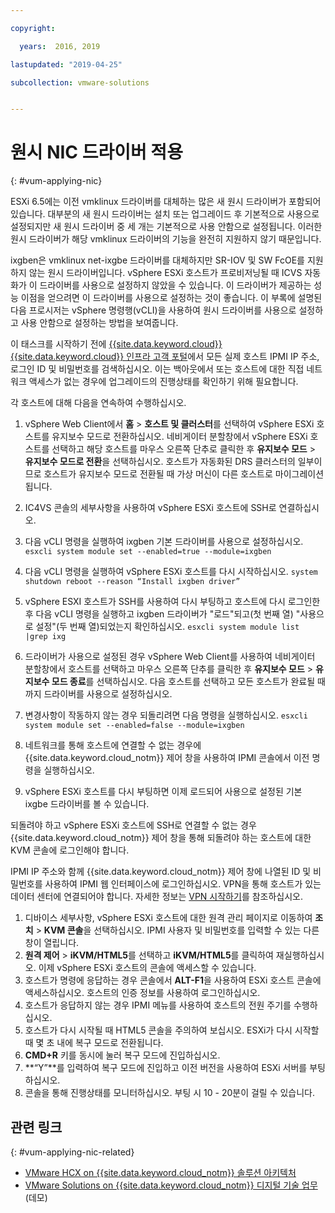 ```yaml
---

copyright:

  years:  2016, 2019

lastupdated: "2019-04-25"

subcollection: vmware-solutions


---
```


# 원시 NIC 드라이버 적용
{: #vum-applying-nic}

ESXi 6.5에는 이전 vmklinux 드라이버를 대체하는 많은 새 원시 드라이버가 포함되어 있습니다. 대부분의 새 원시 드라이버는 설치 또는 업그레이드 후 기본적으로 사용으로 설정되지만 새 원시 드라이버 중 세 개는 기본적으로 사용 안함으로 설정됩니다. 이러한 원시 드라이버가 해당 vmklinux 드라이버의 기능을 완전히 지원하지 않기 때문입니다.

ixgben은 vmklinux net-ixgbe 드라이버를 대체하지만 SR-IOV 및 SW FcOE를 지원하지 않는 원시 드라이버입니다. vSphere ESXi 호스트가 프로비저닝될 때 ICVS 자동화가 이 드라이버를 사용으로 설정하지 않았을 수 있습니다. 이 드라이버가 제공하는 성능 이점을 얻으려면 이 드라이버를 사용으로 설정하는 것이 좋습니다. 이 부록에 설명된 다음 프로시저는 vSphere 명령행(vCLI)을 사용하여 원시 드라이버를 사용으로 설정하고 사용 안함으로 설정하는 방법을 보여줍니다.

이 태스크를 시작하기 전에 [{{site.data.keyword.cloud}}{{site.data.keyword.cloud}} 인프라 고객 포털](https://control.softlayer.com/devices)에서 모든 실제 호스트 IPMI IP 주소, 로그인 ID 및 비밀번호를 검색하십시오. 이는 백아웃에서 또는 호스트에 대한 직접 네트워크 액세스가 없는 경우에 업그레이드의 진행상태를 확인하기 위해 필요합니다.

각 호스트에 대해 다음을 연속하여 수행하십시오.
1. vSphere Web Client에서 **홈** > **호스트 및 클러스터**를 선택하여 vSphere ESXi 호스트를 유지보수 모드로 전환하십시오. 네비게이터 분할창에서 vSphere ESXi 호스트를 선택하고 해당 호스트를 마우스 오른쪽 단추로 클릭한 후 **유지보수 모드** > **유지보수 모드로 전환**을 선택하십시오. 호스트가 자동화된 DRS 클러스터의 일부이므로 호스트가 유지보수 모드로 전환될 때 가상 머신이 다른 호스트로 마이그레이션됩니다.
2. IC4VS 콘솔의 세부사항을 사용하여 vSphere ESXi 호스트에 SSH로 연결하십시오.
3. 다음 vCLI 명령을 실행하여 ixgben 기본 드라이버를 사용으로 설정하십시오.
  `esxcli system module set --enabled=true --module=ixgben`
4. 다음 vCLI 명령을 실행하여 vSphere ESXi 호스트를 다시 시작하십시오.
  `system shutdown reboot --reason “Install ixgben driver”`
5. vSphere ESXI 호스트가 SSH를 사용하여 다시 부팅하고 호스트에 다시 로그인한 후 다음 vCLI 명령을 실행하고 ixgben 드라이버가 "로드"되고(첫 번째 열) "사용으로 설정"(두 번째 열)되었는지 확인하십시오.
  `esxcli system module list |grep ixg`
6. 드라이버가 사용으로 설정된 경우 vSphere Web Client를 사용하여 네비게이터 분할창에서 호스트를 선택하고 마우스 오른쪽 단추를 클릭한 후 **유지보수 모드** > **유지보수 모드 종료**를 선택하십시오. 다음 호스트를 선택하고 모든 호스트가 완료될 때까지 드라이버를 사용으로 설정하십시오.
7. 변경사항이 작동하지 않는 경우 되돌리려면 다음 명령을 실행하십시오. `esxcli system module set --enabled=false --module=ixgben`

8. 네트워크를 통해 호스트에 연결할 수 없는 경우에 {{site.data.keyword.cloud_notm}} 제어 창을 사용하여 IPMI 콘솔에서 이전 명령을 실행하십시오.
9. vSphere ESXi 호스트를 다시 부팅하면 이제 로드되어 사용으로 설정된 기본 ixgbe 드라이버를 볼 수 있습니다.

되돌려야 하고 vSphere ESXi 호스트에 SSH로 연결할 수 없는 경우 {{site.data.keyword.cloud_notm}} 제어 창을 통해 되돌려야 하는 호스트에 대한 KVM 콘솔에 로그인해야 합니다.

IPMI IP 주소와 함께 {{site.data.keyword.cloud_notm}} 제어 창에 나열된 ID 및 비밀번호를 사용하여 IPMI 웹 인터페이스에 로그인하십시오. VPN을 통해 호스트가 있는 데이터 센터에 연결되어야 합니다. 자세한 정보는 [VPN 시작하기](/docs/infrastructure/iaas-vpn?topic=VPN-gettingstarted-with-virtual-private-networking#gettingstarted-with-virtual-private-networking)를 참조하십시오.

1. 디바이스 세부사항, vSphere ESXi 호스트에 대한 원격 관리 페이지로 이동하여 **조치** > **KVM 콘솔**을 선택하십시오. IPMI 사용자 및 비밀번호를 입력할 수 있는 다른 창이 열립니다.
2. **원격 제어** > **iKVM/HTML5**를 선택하고 **iKVM/HTML5**를 클릭하여 재실행하십시오. 이제 vSphere ESXi 호스트의 콘솔에 액세스할 수 있습니다.
3. 호스트가 명령에 응답하는 경우 콘솔에서 **ALT-F1**을 사용하여 ESXi 호스트 콘솔에 액세스하십시오. 호스트의 인증 정보를 사용하여 로그인하십시오.
4. 호스트가 응답하지 않는 경우 IPMI 메뉴를 사용하여 호스트의 전원 주기를 수행하십시오.
5. 호스트가 다시 시작될 때 HTML5 콘솔을 주의하여 보십시오. ESXi가 다시 시작할 때 몇 초 내에 복구 모드로 전환됩니다.
6. **CMD+R** 키를 동시에 눌러 복구 모드에 진입하십시오.
7. **“Y”**를 입력하여 복구 모드에 진입하고 이전 버전을 사용하여 ESXi 서버를 부팅하십시오.
8. 콘솔을 통해 진행상태를 모니터하십시오. 부팅 시 10 - 20분이 걸릴 수 있습니다.

## 관련 링크
{: #vum-applying-nic-related}

* [VMware HCX on {{site.data.keyword.cloud_notm}} 솔루션 아키텍처](/docs/services/vmwaresolutions/services?topic=vmware-solutions-hcx-archi-intro#hcx-archi-intro)
* [VMware Solutions on {{site.data.keyword.cloud_notm}} 디지털 기술 업무](https://ibm-dte.mybluemix.net/vmware)(데모)
